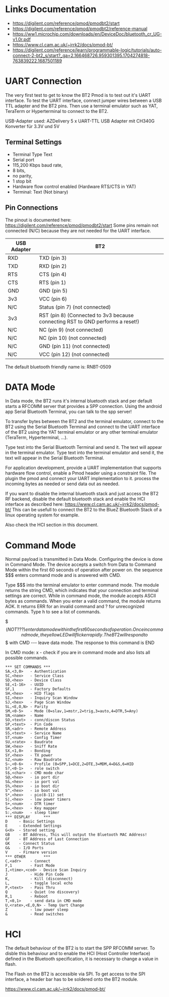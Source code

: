 # Links Documentation

* https://digilent.com/reference/pmod/pmodbt2/start
* https://digilent.com/reference/pmod/pmodbt2/reference-manual
* https://ww1.microchip.com/downloads/en/DeviceDoc/bluetooth_cr_UG-v1.0r.pdf
* https://www.cl.cam.ac.uk/~jrrk2/docs/pmod-bt/
* https://digilent.com/reference/learn/programmable-logic/tutorials/auto-connect-2-bt2_s/start?_ga=2.166468726.959301395.1704274818-763839222.1687501189



# UART Connection

The very first test to get to know the BT2 Pmod is to test out it's UART interface.
To test the UART interface, connect jumper wires between a USB TTL adapter and the BT2 pins.
Then use a terminal emulator such as YAT, TeraTerm or Hyperterminal to connect to the BT2.

USB-Adapter used: AZDelivery 5 x UART-TTL USB Adapter mit CH340G Konverter für 3.3V und 5V


## Terminal Settings

* Terminal Type Text
* Serial port 
* 115,200 Kbps baud rate, 
* 8 bits, 
* no parity, 
* 1 stop bit
* Hardware flow control enabled (Hardware RTS/CTS in YAT)
* Terminal: Text (Not binary) 


## Pin Connections
The pinout is documented here: https://digilent.com/reference/pmod/pmodbt2/start
Some pins remain not connected (N/C) because they are not needed for the UART interface.

| USB Adapter	|	BT2 |
|---------------|--------|
|RXD 			|TXD (pin 3)|
|TXD 			|RXD (pin 2)|
|RTS			|CTS (pin 4)|
|CTS			|RTS (pin 1)|
|GND         	|GND (pin 5)|
|3v3         	|VCC (pin 6)|
|N/C         	|Status (pin 7) (not connected)|
|3v3         	|RST (pin 8) (Connected to 3v3 because connecting RST to GND performs a reset!)|
|N/C         	|NC (pin 9) (not connected)|
|N/C         	|NC (pin 10) (not connected)|
|N/C         	|GND (pin 11) (not connected)|
|N/C         	|VCC (pin 12) (not connected)|







The default bluetooth friendly name is: RNBT-0509


# DATA Mode
In Data mode, the BT2 runs it's internal bluetooth stack and per default starts a RFCOMM server
that provides a SPP connection. Using the android app Serial Bluetooth Terminal, you can talk
to the spp server!

To transfer bytes between the BT2 and the terminal emulator, connect to the BT2 using the
Serial Bluetooth Terminal and connect to the UART interface of the BT2 using the YAT terminal
emulator or any other terminal emulator (TeraTerm, Hyperterminal, ...).

Type test into the Serial Bluetooth Terminal and send it. The text will appear in the terminal
emulator. Type text into the terminal emulator and send it, the text will appear in the 
Serial Bluetooth Terminal.

For application development, provide a UART implementation that supports hardware flow control,
enable a Pmod header using a constraint file. The plugin the pmod and connect your UART implementation
to it. process the incoming bytes as needed or send data out as needed.

If you want to disable the internal bluetooth stack and just access the BT2 RF backend, disable
the default bluetooth stack and enable the HCI interface as described here: https://www.cl.cam.ac.uk/~jrrk2/docs/pmod-bt/
This can be usefull to connect the BT2 to the BlueZ Bluetooth Stack of a linux operating system for example.

Also check the HCI section in this document.


# Command Mode
Normal payload is transmitted in Data Mode. 
Configuring the device is done in Command Mode.
The device accepts a switch from Data to Command Mode within the first 60 seconds of operation after power on.
the sequence $$$ enters command mode and is answered with CMD.

Type $$$ into the terminal emulator to enter command mode.
The module returns the string CMD, which indicates that your connection and terminal
settings are correct. While in command mode, the module accepts ASCII bytes as commands. When you enter a valid command, the module returns AOK. It returns ERR for an
invalid command and ? for unrecognized commands. Type h <cr> to see a list of commands.


$$$ (NOT ???) enter data mode within the first 60 seconds of operation. Once in command mode, the yellow LED will flicker rapidly. The BT2 will respond to $$$ with CMD
--- leave data mode. The response to this command is END

In CMD mode:
x - check if you are in command mode and also lists all possible commands.






```
*** SET COMMANDS ***
SA,<3,0>   - Authentication
SC,<hex>   - Service Class
SD,<hex>   - Device Class
SE,<1-16>  - UUID
SF,1       - Factory Defaults
SH,<hex>   - HID flags
SI,<hex>   - Inquiry Scan Window
SJ,<hex>   - Page Scan Window
SL,<E,O,N> - Parity
SM,<0-5>   - Mode (0=slav,1=mstr,2=trig,3=auto,4=DTR,5=Any)
SN,<name>  - Name
SO,<text>  - conn/discon Status
SP,<text>  - Pin Code
SR,<adr>   - Remote Address
SS,<text>  - Service Name
ST,<num>   - Config Timer
SU,<rate>  - Baudrate
SW,<hex>   - Sniff Rate
SX,<1,0>   - Bonding
SY,<hex>   - TX power
SZ,<num>   - Raw Baudrate
S~,<0-6>   - Profile (0=SPP,1=DCE,2=DTE,3=MDM,4=D&S,6=HID
S?,<0-1>   - role switch
S$,<char>  - CMD mode char
S@,<hex>   - io port dir
S&,<hex>   - io port val
S%,<hex>   - io boot dir
S^,<hex>   - io boot val
S*,<hex>   - pio(8-11) set
S|,<hex>   - low power timers
S+,<num>   - DTR timer
S=,<hex>   - Key mapper
S:,<num>   - sleep timer
*** DISPLAY      ***
D     - Basic Settings
E     - Extended Settings
G<X>  - Stored setting
GB    - BT Address, This will output the Bluetooth MAC Address!
GF    - BT Address of Last Connection
GK    - Connect Status
G&    - I/O Ports
V     - Firmare version
*** OTHER        ***
C,<adr>    - Connect
F,1        - Fast Mode
I,<time>,<cod> - Device Scan Inquiry
J          - Hide Pin Code
K,         - Kill (disconnect)
L,         - toggle local echo
P,<text>   - Pass Thru
Q          - Quiet (no discovery)
R,1        - Reboot
T,<0,1>    - send data in CMD mode
U,<rate>,<E,O,N> - Temp Uart Change
Z          - low power sleep
&          - Read switches
```



# HCI

The default behaviour of the BT2 is to start the SPP RFCOMM server.
To disble this behaviour and to enable the HCI (Host Controller Interface) defined
in the Bluetooth specification, it is necessary to change a value in flash. 

The Flash on the BT2 is accessible via SPI. To get access to the SPI interface, 
a header bar has to be soldered onto the BT2 module.

https://www.cl.cam.ac.uk/~jrrk2/docs/pmod-bt/
